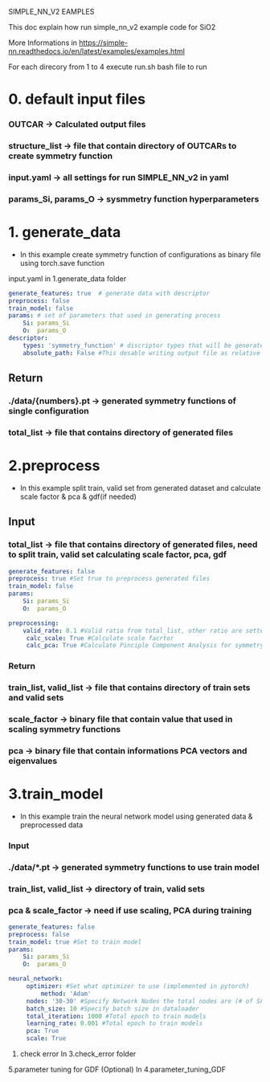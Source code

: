 SIMPLE_NN_V2 EAMPLES

This doc explain how run simple_nn_v2 example code for SiO2

More Informations in 
https://simple-nn.readthedocs.io/en/latest/examples/examples.html

For each direcory from 1 to 4 execute run.sh bash file to run


# 0. default input files 

### OUTCAR $\rightarrow$ Calculated output files 

### structure_list $\rightarrow$ file that contain directory of OUTCARs to create symmetry function  

### input.yaml $\rightarrow$ all settings for run SIMPLE_NN_v2 in yaml

### params_Si, params_O $\rightarrow$ sysmmetry function hyperparameters




# 1. generate_data
- In this example create symmetry function of configurations as binary file using torch.save function  

input.yaml in 1.generate_data folder
```yaml
generate_features: true  # generate data with descriptor
preprocess: false
train_model: false
params: # set of parameters that used in generating process
    Si: params_Si 
    O:  params_O
descriptor:
    types: 'symmetry_function' # discriptor types that will be generated
    absolute_path: False #This desable writing output file as relative path 
```
## Return 

### ./data/{numbers}.pt $\rightarrow$  generated symmetry functions of single configuration

### total_list $\rightarrow$ file that contains directory of generated files

# 2.preprocess
- In this example split train, valid set from generated dataset and calculate scale factor & pca & gdf(if needed)

## Input
### total_list $\rightarrow$ file that contains directory of generated files, need to split train, valid set calculating scale factor, pca, gdf  

```yaml
generate_features: false
preprocess: true #Set true to preprocess generated files
train_model: false
params:
    Si: params_Si
    O:  params_O

preprocessing: 
    valid_rate: 0.1 #Valid ratio from total_list, other ratio are setted to train set 
     calc_scale: True #Calculate scale facrtor
     calc_pca: True #Calculate Pinciple Component Analysis for symmetry functions
```

### Return
### train_list, valid_list  $\rightarrow$ file that contains directory of train sets and valid sets  
### scale_factor $\rightarrow$ binary file that contain value that used in scaling symmetry functions
### pca $\rightarrow$ binary file that contain informations PCA vectors and eigenvalues


# 3.train_model
- In this example train the neural network model using generated data & preprocessed data
### Input
### ./data/*.pt $\rightarrow$ generated symmetry functions to use train model  
### train_list, valid_list $\rightarrow$ directory of train, valid sets
### pca & scale_factor $\rightarrow$ need if use scaling, PCA during training 
```yaml
generate_features: false
preprocess: false
train_model: true #Set to train model
params:
    Si: params_Si
    O:  params_O

neural_network:
     optimizer: #Set what optimizer to use (implemented in pytorch)
         method: 'Adam'
     nodes: '30-30' #Specify Network Nodes the total nodes are (# of SFs)*(node informations) 
     batch_size: 10 #Specify batch size in dataloader
     total_iteration: 1000 #Total epoch to train models
     learning_rate: 0.001 #Total epoch to train models
     pca: True
     scale: True


```



1. check error
In 3.check_error folder

5.parameter tuning for GDF (Optional)
In 4.parameter_tuning_GDF


